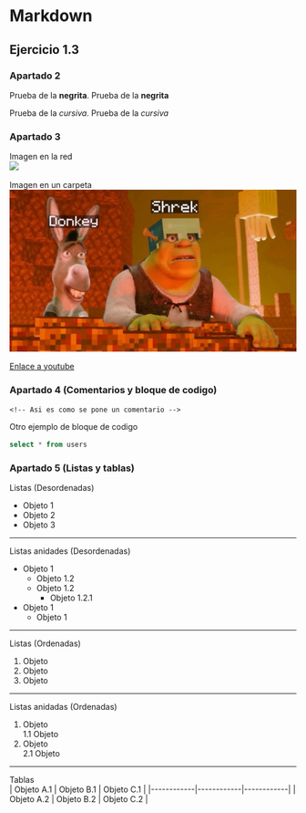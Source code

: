 # Markdown
## Ejercicio 1.3
### Apartado 2
Prueba de la __negrita__.  Prueba de la **negrita**

Prueba de la _cursiva_. Prueba de la *cursiva*

### Apartado 3
Imagen en la red  
![](https://static.wikia.nocookie.net/meme-lore-fanon/images/d/dd/Walter_White.jpg)

Imagen en un carpeta  
![](imagenes/maxresdefault.jpg)

[Enlace a youtube](https://www.youtube.com/)
### Apartado 4 (Comentarios y bloque de codigo)

```
<!-- Asi es como se pone un comentario -->
```
<!-- Este comentario no se mostrara -->
Otro ejemplo de bloque de codigo
```sql
select * from users
```

### Apartado 5 (Listas y tablas)
Listas  (Desordenadas)
* Objeto 1
* Objeto 2
* Objeto 3
--- 
Listas anidades  (Desordenadas)
* Objeto 1
    * Objeto 1.2
    * Objeto 1.2
        * Objeto 1.2.1
* Objeto 1
    * Objeto 1
---
Listas (Ordenadas)  
1. Objeto
2. Objeto
3. Objeto

---
Listas anidadas (Ordenadas)

1. Objeto  
    1.1 Objeto
2. Objeto  
    2.1 Objeto
---
Tablas  
| Objeto A.1 | Objeto B.1 | Objeto C.1 |
|------------|------------|------------|
| Objeto A.2 | Objeto B.2 | Objeto C.2 |